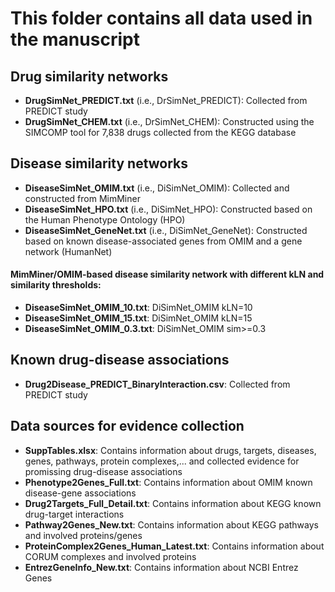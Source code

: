 # This folder contains all data used in the manuscript
## Drug similarity networks
- **DrugSimNet_PREDICT.txt** (i.e., DrSimNet_PREDICT): Collected from PREDICT study
- **DrugSimNet_CHEM.txt** (i.e., DrSimNet_CHEM): Constructed using the SIMCOMP tool for 7,838 drugs collected from the KEGG database
## Disease similarity networks
- **DiseaseSimNet_OMIM.txt** (i.e., DiSimNet_OMIM): Collected and constructed from MimMiner
- **DiseaseSimNet_HPO.txt** (i.e., DiSimNet_HPO): Constructed based on the Human Phenotype Ontology (HPO)
- **DiseaseSimNet_GeneNet.txt** (i.e., DiSimNet_GeneNet): Constructed based on known disease-associated genes from OMIM and a gene network (HumanNet)
#### MimMiner/OMIM-based disease similarity network with different kLN and similarity thresholds:
- **DiseaseSimNet_OMIM_10.txt**: DiSimNet_OMIM kLN=10
- **DiseaseSimNet_OMIM_15.txt**: DiSimNet_OMIM kLN=15
- **DiseaseSimNet_OMIM_0.3.txt**: DiSimNet_OMIM sim>=0.3


## Known drug-disease associations
- **Drug2Disease_PREDICT_BinaryInteraction.csv**: Collected from PREDICT study

## Data sources for evidence collection
- **SuppTables.xlsx**: Contains information about drugs, targets, diseases, genes, pathways, protein complexes,... and collected evidence for promissing drug-disease associations
- **Phenotype2Genes_Full.txt**: Contains information about OMIM known disease-gene associations
- **Drug2Targets_Full_Detail.txt**: Contains information about KEGG known drug-target interactions
- **Pathway2Genes_New.txt**: Contains information about KEGG pathways and involved proteins/genes
- **ProteinComplex2Genes_Human_Latest.txt**: Contains information about CORUM complexes and involved proteins
- **EntrezGeneInfo_New.txt**: Contains information about NCBI Entrez Genes

